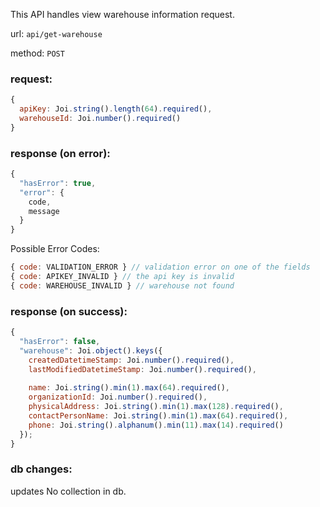 This API handles view warehouse information request.

url: `api/get-warehouse`

method: `POST`

### request: 
```js
{
  apiKey: Joi.string().length(64).required(),
  warehouseId: Joi.number().required()
}
```

### response (on error):
```js
{
  "hasError": true,
  "error": {
    code,
    message
  }
}
```

Possible Error Codes:
```js
{ code: VALIDATION_ERROR } // validation error on one of the fields
{ code: APIKEY_INVALID } // the api key is invalid
{ code: WAREHOUSE_INVALID } // warehouse not found
```

### response (on success):
```js
{
  "hasError": false,
  "warehouse": Joi.object().keys({
    createdDatetimeStamp: Joi.number().required(),
    lastModifiedDatetimeStamp: Joi.number().required(),
    
    name: Joi.string().min(1).max(64).required(),
    organizationId: Joi.number().required(),
    physicalAddress: Joi.string().min(1).max(128).required(),
    contactPersonName: Joi.string().min(1).max(64).required(),
    phone: Joi.string().alphanum().min(11).max(14).required()
  });
}
```

### db changes:
updates No collection in db.